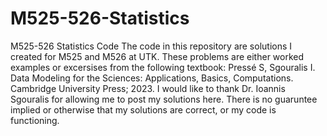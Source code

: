 # M525-526-Statistics
M525-526 Statistics Code
The code in this repository are solutions I created for M525 and M526 at UTK.
These problems are either worked examples or excersises from the following textbook:
Pressé S, Sgouralis I. Data Modeling for the Sciences: Applications, Basics, Computations. Cambridge University Press; 2023.
I would like to thank Dr. Ioannis Sgouralis for allowing me to post my solutions here.
There is no guaruntee implied or otherwise that my solutions are correct, or my code is functioning.
